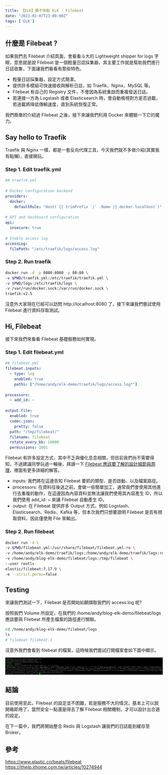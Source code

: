 ```yaml
---
title: 【ELK】要不來點 ELK - Filebeat
date: "2023-03-07T23:00:00Z"
tags: ['ELK']
---
```


## 什麼是 Filebeat ?
如果我們去 Filebeat 介紹頁面，會看看斗大的 Lightweight shipper for logs 字眼，意思就是說 Filebeat 是一個輕量日誌採集器，其主要工作就是幫助我們進行日誌收集，下面讓我們看看有那些特色。

* 輕量日誌採集器，設定方式簡潔。
* 提供許多模組可快速接收與解析日誌，如 Traefik、Nginx、MySQL 等。
* Filebeat 有自己的 Registry 文件，不會因為系統重啟而重複發送日誌。
* 若連接一方為 Logstash 或者 Elasticsearch 時，會自動檢視對方是否過載，若過載將降低傳輸速度，直到系統恢復正常。

我們簡單的介紹過 Filebeat 之後，接下來讓我們利用 Docker 來體驗一下它的魔力。

## Say hello to Traefik
Traefik 與 Nginx 一樣，都是一套反向代理工具，今天我們就不多做介紹(其實我有點懶)，直接開玩。

### Step 1. Edit traefik.yml
```yaml
## traefik.yml

# Docker configuration backend
providers:
  docker:
    defaultRule: "Host(`{{ trimPrefix `/` .Name }}.docker.localhost`)"

# API and dashboard configuration
api:
  insecure: true

# Enable access log
accessLog:
  filePath: "/etc/traefik/logs/access.log"
```

### Step 2. Run traefik
```bash
docker run -d -p 8080:8080 -p 80:80 \
-v $PWD/traefik.yml:/etc/traefik/traefik.yml \
-v $PWD/logs:/etc/traefik/logs \
-v /var/run/docker.sock:/var/run/docker.sock \
traefik:v2.5
```

沒意外大家現在已經可以訪問 http://localhost:8080 了，接下來讓我們嘗試使用 Filebeat 進行資料存取測試。

## Hi, Filebeat
接下來我們來看看 Filebeat 基礎服務如何實現。

### Step 1. Edit filebeat.yml
```yaml
## filebeat.yml
filebeat.inputs:
  - type: log
    enabled: true
    paths: ["/home/andy/elk-demo/traefik/logs/access.log*"]

processors:
  - add_id: ~

output.file:
  enabled: true
  codec.json:
    pretty: false
  path: "/tmp/filebeat/"
  filename: filebeat
  rotate_every_kb: 10000
  permissions: 1001
```

Filebeat 有許多設定方式，其中不乏與優化息息相關，但目前我們尚不需要得知，不過建議同學玩過一輪後，拜讀一下 [Filebeat 應該要了解的設計細節與原理](https://ithelp.ithome.com.tw/articles/10274944)，裡面有更多詳細的解答。

* inputs: 我們將在這邊告知 Filebeat 要抓的類型、是否啟動、以及檔案路徑。
* processors: 在資料往後送之前，會做一些簡單加工，通常我們會使用其他進行去重複的動作，在這邊因為內容資料並無法讓我們使用其內容產生 ID，所以我們使用 add_id: ~ 來讓 Filebeat 自動產生 ID。
* output: 在 Filebeat 提供許多 Output 方式，例如 Logstash、Elasticsearch、Redis、Kafka 等，但本次我們只想要證明 Filebeat 是否有撈取資料，因此僅使用 File 來輸出。

### Step 2. Run filebeat
```bash
docker run -d \
-v $PWD/filebeat.yml:/usr/share/filebeat/filebeat.yml:ro \
-v /home/andy/elk-demo/traefik/logs:/home/andy/elk-demo/traefik/logs:ro \
-v /home/andy/blog-elk-demo/filebeat/logs:/tmp/filebeat \
--user rootls
elastic/filebeat:7.17.9 \
-e --strict.perms=false
```

## Testing
來讓我們測試一下，Filebeat 是否開始如願擷取我們的 access.log 呢?

按照我們 Volume 所設定，在我們的 /home/andy/blog-elk-demo/filebeat/logs 應該要與 Filebeat 所產生檔案的路徑進行關聯。

```bash
cd /home/andy/blog-elk-demo/filebeat/logs
ls
# filebeat filebeat.1
```

沒意外我們會看到 filebeat 的檔案，這時候我們嘗試打開檔案會如下圖中顯示。

![filebeat_ans_01](./filebeat_ans_01.png)

## 結論
目前使用至此，Filebeat 的設定並不困難，若是服務不大的情況，基本上可以說開箱即用了，當然安全一點還是得去了解 Filebeat 相關機制，才可以設計出合適的設定。

在下一篇中，我們將開始整合 Redis 與 Logstash 讓我們的日誌能到緩存至 Broker。

## 參考
https://www.elastic.co/beats/filebeat</br>
https://ithelp.ithome.com.tw/articles/10274944